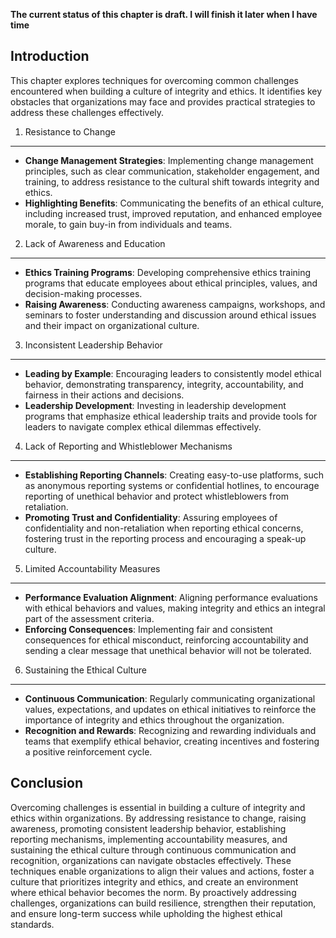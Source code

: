 **The current status of this chapter is draft. I will finish it later when I have time**

Introduction
------------

This chapter explores techniques for overcoming common challenges encountered when building a culture of integrity and ethics. It identifies key obstacles that organizations may face and provides practical strategies to address these challenges effectively.

1. Resistance to Change
-----------------------

* **Change Management Strategies**: Implementing change management principles, such as clear communication, stakeholder engagement, and training, to address resistance to the cultural shift towards integrity and ethics.
* **Highlighting Benefits**: Communicating the benefits of an ethical culture, including increased trust, improved reputation, and enhanced employee morale, to gain buy-in from individuals and teams.

2. Lack of Awareness and Education
----------------------------------

* **Ethics Training Programs**: Developing comprehensive ethics training programs that educate employees about ethical principles, values, and decision-making processes.
* **Raising Awareness**: Conducting awareness campaigns, workshops, and seminars to foster understanding and discussion around ethical issues and their impact on organizational culture.

3. Inconsistent Leadership Behavior
-----------------------------------

* **Leading by Example**: Encouraging leaders to consistently model ethical behavior, demonstrating transparency, integrity, accountability, and fairness in their actions and decisions.
* **Leadership Development**: Investing in leadership development programs that emphasize ethical leadership traits and provide tools for leaders to navigate complex ethical dilemmas effectively.

4. Lack of Reporting and Whistleblower Mechanisms
-------------------------------------------------

* **Establishing Reporting Channels**: Creating easy-to-use platforms, such as anonymous reporting systems or confidential hotlines, to encourage reporting of unethical behavior and protect whistleblowers from retaliation.
* **Promoting Trust and Confidentiality**: Assuring employees of confidentiality and non-retaliation when reporting ethical concerns, fostering trust in the reporting process and encouraging a speak-up culture.

5. Limited Accountability Measures
----------------------------------

* **Performance Evaluation Alignment**: Aligning performance evaluations with ethical behaviors and values, making integrity and ethics an integral part of the assessment criteria.
* **Enforcing Consequences**: Implementing fair and consistent consequences for ethical misconduct, reinforcing accountability and sending a clear message that unethical behavior will not be tolerated.

6. Sustaining the Ethical Culture
---------------------------------

* **Continuous Communication**: Regularly communicating organizational values, expectations, and updates on ethical initiatives to reinforce the importance of integrity and ethics throughout the organization.
* **Recognition and Rewards**: Recognizing and rewarding individuals and teams that exemplify ethical behavior, creating incentives and fostering a positive reinforcement cycle.

Conclusion
----------

Overcoming challenges is essential in building a culture of integrity and ethics within organizations. By addressing resistance to change, raising awareness, promoting consistent leadership behavior, establishing reporting mechanisms, implementing accountability measures, and sustaining the ethical culture through continuous communication and recognition, organizations can navigate obstacles effectively. These techniques enable organizations to align their values and actions, foster a culture that prioritizes integrity and ethics, and create an environment where ethical behavior becomes the norm. By proactively addressing challenges, organizations can build resilience, strengthen their reputation, and ensure long-term success while upholding the highest ethical standards.
